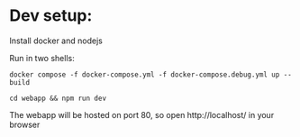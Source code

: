 # Dev setup:

Install docker and nodejs

Run in two shells:

`docker compose -f docker-compose.yml -f docker-compose.debug.yml up --build`

`cd webapp && npm run dev`

The webapp will be hosted on port 80, so open http://localhost/ in your browser
